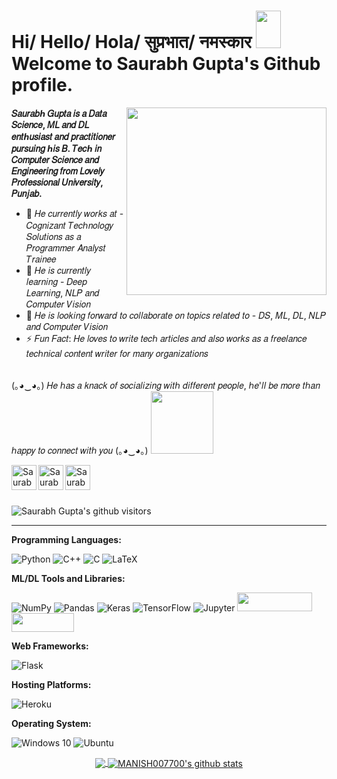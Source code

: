 <h1>Hi/ Hello/ Hola/ सुप्रभात/ नमस्कार <img src="https://media.giphy.com/media/QX1OLGwOdE2X5kjn9w/giphy.gif" height="60" width="40"><br> 
 Welcome to Saurabh Gupta's Github profile.</h1>
 
<img align='right' src="https://media.giphy.com/media/HEPwfdu6T6svpPE1eN/giphy.gif" height="300" width="320">

**𝑆𝑎𝑢𝑟𝑎𝑏ℎ 𝐺𝑢𝑝𝑡𝑎 𝑖𝑠 𝑎 𝐷𝑎𝑡𝑎 𝑆𝑐𝑖𝑒𝑛𝑐𝑒, 𝑀𝐿 𝑎𝑛𝑑 𝐷𝐿 𝑒𝑛𝑡ℎ𝑢𝑠𝑖𝑎𝑠𝑡 𝑎𝑛𝑑 𝑝𝑟𝑎𝑐𝑡𝑖𝑡𝑖𝑜𝑛𝑒𝑟 𝑝𝑢𝑟𝑠𝑢𝑖𝑛𝑔 ℎ𝑖𝑠 𝐵. 𝑇𝑒𝑐ℎ 𝑖𝑛 𝐶𝑜𝑚𝑝𝑢𝑡𝑒𝑟 𝑆𝑐𝑖𝑒𝑛𝑐𝑒 𝑎𝑛𝑑 𝐸𝑛𝑔𝑖𝑛𝑒𝑒𝑟𝑖𝑛𝑔 𝑓𝑟𝑜𝑚 𝐿𝑜𝑣𝑒𝑙𝑦 𝑃𝑟𝑜𝑓𝑒𝑠𝑠𝑖𝑜𝑛𝑎𝑙 𝑈𝑛𝑖𝑣𝑒𝑟𝑠𝑖𝑡𝑦, 𝑃𝑢𝑛𝑗𝑎𝑏.**

- 🔭 𝐻𝑒 𝑐𝑢𝑟𝑟𝑒𝑛𝑡𝑙𝑦 𝑤𝑜𝑟𝑘𝑠 𝑎𝑡 - 𝐶𝑜𝑔𝑛𝑖𝑧𝑎𝑛𝑡 𝑇𝑒𝑐ℎ𝑛𝑜𝑙𝑜𝑔𝑦 𝑆𝑜𝑙𝑢𝑡𝑖𝑜𝑛𝑠 𝑎𝑠 𝑎 𝑃𝑟𝑜𝑔𝑟𝑎𝑚𝑚𝑒𝑟 𝐴𝑛𝑎𝑙𝑦𝑠𝑡 𝑇𝑟𝑎𝑖𝑛𝑒𝑒
- 🌱 𝐻𝑒 𝑖𝑠 𝑐𝑢𝑟𝑟𝑒𝑛𝑡𝑙𝑦 𝑙𝑒𝑎𝑟𝑛𝑖𝑛𝑔 - 𝐷𝑒𝑒𝑝 𝐿𝑒𝑎𝑟𝑛𝑖𝑛𝑔, 𝑁𝐿𝑃 𝑎𝑛𝑑 𝐶𝑜𝑚𝑝𝑢𝑡𝑒𝑟 𝑉𝑖𝑠𝑖𝑜𝑛
- 👯 𝐻𝑒 𝑖𝑠 𝑙𝑜𝑜𝑘𝑖𝑛𝑔 𝑓𝑜𝑟𝑤𝑎𝑟𝑑 𝑡𝑜 𝑐𝑜𝑙𝑙𝑎𝑏𝑜𝑟𝑎𝑡𝑒 𝑜𝑛 𝑡𝑜𝑝𝑖𝑐𝑠 𝑟𝑒𝑙𝑎𝑡𝑒𝑑 𝑡𝑜 - 𝐷𝑆, 𝑀𝐿, 𝐷𝐿, 𝑁𝐿𝑃 𝑎𝑛𝑑 𝐶𝑜𝑚𝑝𝑢𝑡𝑒𝑟 𝑉𝑖𝑠𝑖𝑜𝑛
- ⚡ 𝐹𝑢𝑛 𝐹𝑎𝑐𝑡: 𝐻𝑒 𝑙𝑜𝑣𝑒𝑠 𝑡𝑜 𝑤𝑟𝑖𝑡𝑒 𝑡𝑒𝑐ℎ 𝑎𝑟𝑡𝑖𝑐𝑙𝑒𝑠 𝑎𝑛𝑑 𝑎𝑙𝑠𝑜 𝑤𝑜𝑟𝑘𝑠 𝑎𝑠 𝑎 𝑓𝑟𝑒𝑒𝑙𝑎𝑛𝑐𝑒 𝑡𝑒𝑐ℎ𝑛𝑖𝑐𝑎𝑙 𝑐𝑜𝑛𝑡𝑒𝑛𝑡 𝑤𝑟𝑖𝑡𝑒𝑟 𝑓𝑜𝑟 𝑚𝑎𝑛𝑦 𝑜𝑟𝑔𝑎𝑛𝑖𝑧𝑎𝑡𝑖𝑜𝑛𝑠


<br>
(｡◕‿◕｡) 𝐻𝑒 ℎ𝑎𝑠 𝑎 𝑘𝑛𝑎𝑐𝑘 𝑜𝑓 𝑠𝑜𝑐𝑖𝑎𝑙𝑖𝑧𝑖𝑛𝑔 𝑤𝑖𝑡ℎ 𝑑𝑖𝑓𝑓𝑒𝑟𝑒𝑛𝑡 𝑝𝑒𝑜𝑝𝑙𝑒, ℎ𝑒'𝑙𝑙 𝑏𝑒 𝑚𝑜𝑟𝑒 𝑡ℎ𝑎𝑛 ℎ𝑎𝑝𝑝𝑦 𝑡𝑜 𝑐𝑜𝑛𝑛𝑒𝑐𝑡 𝑤𝑖𝑡ℎ 𝑦𝑜𝑢 (｡◕‿◕｡)

<img src="https://media.giphy.com/media/7xWWnhbzGtpwEcbYvP/giphy.gif" width="100">

[<img align="left" alt="Saurabh Gupta | LinkedIn" width="40px" src="https://img.icons8.com/color/48/000000/linkedin.png" />][linkedin]
[<img align="left" alt="Saurabh Gupta | Mail" width="40px" src="https://img.icons8.com/fluent/48/000000/gmail.png" />][Mail]
[<img align="left" alt="Saurabh Gupta | Instagram" width="40px" src="https://img.icons8.com/fluent/48/000000/instagram-new.png" />][Instagram]


</br>

<br>
<br>  
<p>
    <img class="center" alt="Saurabh Gupta's github visitors" src="https://visitor-badge.laobi.icu/badge?page_id=https://github.com/saurabh48782"/>
</p>

--------------------------------------------------------------------------------------------------------------------------------------------------------------------------------

**Programming Languages:**

<img alt="Python" src="https://img.shields.io/badge/python%20-%2314354C.svg?&style=for-the-badge&logo=python&logoColor=white"/> <img alt="C++" src="https://img.shields.io/badge/c++%20-%2300599C.svg?&style=for-the-badge&logo=c%2B%2B&ogoColor=white"/> <img alt="C" src="https://img.shields.io/badge/c%20-%2300599C.svg?&style=for-the-badge&logo=c&logoColor=white"/>
<img alt="LaTeX" src="https://img.shields.io/badge/latex%20-%23008080.svg?&style=for-the-badge&logo=latex&logoColor=white"/>

**ML/DL Tools and Libraries:**

<img alt="NumPy" src="https://img.shields.io/badge/numpy%20-%23013243.svg?&style=for-the-badge&logo=numpy&logoColor=white" /> <img alt="Pandas" src="https://img.shields.io/badge/pandas%20-%23150458.svg?&style=for-the-badge&logo=pandas&logoColor=white" />
<img alt="Keras" src="https://img.shields.io/badge/Keras%20-%23D00000.svg?&style=for-the-badge&logo=Keras&logoColor=white"/> <img alt="TensorFlow" src="https://img.shields.io/badge/TensorFlow%20-%23FF6F00.svg?&style=for-the-badge&logo=TensorFlow&logoColor=white" />
<img alt="Jupyter" src="https://img.shields.io/badge/Jupyter%20-%23F37626.svg?&style=for-the-badge&logo=Jupyter&logoColor=white" />
<img src= "https://img.shields.io/badge/Tools-Sklearn-informational?style=flat&logo=scikit-learn&logoColor=white&color=black" height="30" width="120"/>
<img src= "https://img.shields.io/badge/Tools-NLTK-informational?style=flat&logo=nltk&logoColor=white&color=orange" height="30" width="100"/>

**Web Frameworks:**

<img alt="Flask" src="https://img.shields.io/badge/flask%20-%23000.svg?&style=for-the-badge&logo=flask&logoColor=white"/>

**Hosting Platforms:**

<img alt="Heroku" src="https://img.shields.io/badge/heroku%20-%23430098.svg?&style=for-the-badge&logo=heroku&logoColor=white"/>

**Operating System:**

<img alt="Windows 10" src="https://img.shields.io/badge/Windows-0078D6?style=for-the-badge&logo=windows&logoColor=white" /> <img alt="Ubuntu" src="https://img.shields.io/badge/Ubuntu-E95420?style=for-the-badge&logo=ubuntu&logoColor=white" />


<p align="center">
<a href="https://github.com/saurabh48782">
  <img align="center" src="https://github-readme-stats.vercel.app/api/top-langs/?username=saurabh48782&theme=dark&layout=compact&exclude_repo=IoT-Libraries,Hackerrank-Codes" />
  <img align="center" src="https://github-readme-stats.vercel.app/api?username=saurabh48782&show_icons=true&theme=dark&count_private=true&icon_color=439975&text_color=6e6e6e" alt="MANISH007700's github stats"/>
</a></p>
<br>




[linkedin]: https://www.linkedin.com/in/saurabh48782/
[Mail]: https://mail.google.com/mail/?view=cm&fs=1&to=saurabh48782@gmail.com&su=SUBJECT&body=BODY&tf=1
[Instagram]: https://www.instagram.com/saurabh_48782/
